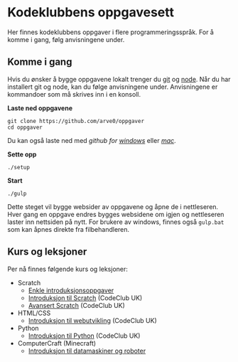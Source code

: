 # Kodeklubbens oppgavesett

Her finnes kodeklubbens oppgaver i flere programmeringsspråk. For å komme i gang, følg anvisningene under.

## Komme i gang
Hvis du ønsker å bygge oppgavene lokalt trenger du [git](//help.github.com/articles/set-up-git/) og [node](//nodejs.org). Når du har installert git og node, kan du følge anvisningene under. Anvisningene er kommandoer som må skrives inn i en konsoll.

**Laste ned oppgavene**
```
git clone https://github.com/arve0/oppgaver
cd oppgaver
```
Du kan også laste ned med *github for [windows](//windows.github.com)* eller *[mac](//mac.github.com)*.

**Sette opp**
```
./setup
```

**Start**
```
./gulp
```
Dette steget vil bygge websider av oppgavene og åpne de i nettleseren. Hver gang en oppgave endres bygges websidene om igjen og nettleseren laster inn nettsiden på nytt. For brukere av windows, finnes også `gulp.bat` som kan åpnes direkte fra filbehandleren.


## Kurs og leksjoner
Per nå finnes følgende kurs og leksjoner:
- Scratch
    - [Enkle introduksjonsoppgaver](scratch/egne-enkel/)
    - [Introduksjon til Scratch](scratch/codeclubUK-term01/) (CodeClub UK)
    - [Avansert Scratch](scratch/codeclubUK-term02/) (CodeClub UK)
- HTML/CSS
    - [Introduksjon til webutvikling](htmlcss/codeclubUK) (CodeClub UK)
- Python
    - [Introduksjon til Python](python/codeclubUK) (CodeClub UK)
- ComputerCraft (Minecraft)
    - [Introduksjon til datamaskiner og roboter](computercraft/egne-enkel)
